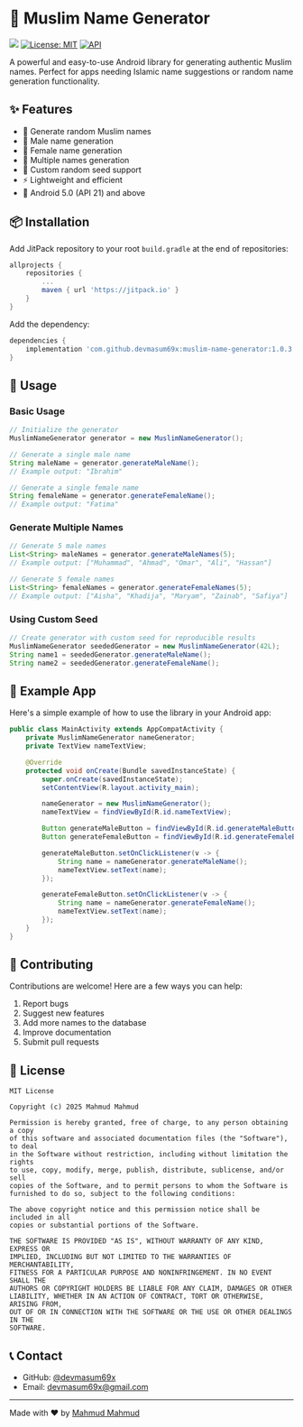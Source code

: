 # 🌙 Muslim Name Generator

[![](https://jitpack.io/v/devmasum69x/muslim-name-generator.svg)](https://jitpack.io/#devmasum69x/muslim-name-generator)
[![License: MIT](https://img.shields.io/badge/License-MIT-yellow.svg)](https://opensource.org/licenses/MIT)
[![API](https://img.shields.io/badge/API-21%2B-brightgreen.svg?style=flat)](https://android-arsenal.com/api?level=21)

A powerful and easy-to-use Android library for generating authentic Muslim names. Perfect for apps needing Islamic name suggestions or random name generation functionality.

## ✨ Features

- 🔄 Generate random Muslim names
- 👨 Male name generation
- 👩 Female name generation
- 📝 Multiple names generation
- 🎲 Custom random seed support
- ⚡ Lightweight and efficient
- 📱 Android 5.0 (API 21) and above

## 📦 Installation

Add JitPack repository to your root `build.gradle` at the end of repositories:

```groovy
allprojects {
    repositories {
        ...
        maven { url 'https://jitpack.io' }
    }
}
```

Add the dependency:

```groovy
dependencies {
    implementation 'com.github.devmasum69x:muslim-name-generator:1.0.3'
}
```

## 🚀 Usage

### Basic Usage

```java
// Initialize the generator
MuslimNameGenerator generator = new MuslimNameGenerator();

// Generate a single male name
String maleName = generator.generateMaleName();
// Example output: "Ibrahim"

// Generate a single female name
String femaleName = generator.generateFemaleName();
// Example output: "Fatima"
```

### Generate Multiple Names

```java
// Generate 5 male names
List<String> maleNames = generator.generateMaleNames(5);
// Example output: ["Muhammad", "Ahmad", "Omar", "Ali", "Hassan"]

// Generate 5 female names
List<String> femaleNames = generator.generateFemaleNames(5);
// Example output: ["Aisha", "Khadija", "Maryam", "Zainab", "Safiya"]
```

### Using Custom Seed

```java
// Create generator with custom seed for reproducible results
MuslimNameGenerator seededGenerator = new MuslimNameGenerator(42L);
String name1 = seededGenerator.generateMaleName();
String name2 = seededGenerator.generateFemaleName();
```

## 📝 Example App

Here's a simple example of how to use the library in your Android app:

```java
public class MainActivity extends AppCompatActivity {
    private MuslimNameGenerator nameGenerator;
    private TextView nameTextView;

    @Override
    protected void onCreate(Bundle savedInstanceState) {
        super.onCreate(savedInstanceState);
        setContentView(R.layout.activity_main);

        nameGenerator = new MuslimNameGenerator();
        nameTextView = findViewById(R.id.nameTextView);

        Button generateMaleButton = findViewById(R.id.generateMaleButton);
        Button generateFemaleButton = findViewById(R.id.generateFemaleButton);

        generateMaleButton.setOnClickListener(v -> {
            String name = nameGenerator.generateMaleName();
            nameTextView.setText(name);
        });

        generateFemaleButton.setOnClickListener(v -> {
            String name = nameGenerator.generateFemaleName();
            nameTextView.setText(name);
        });
    }
}
```

## 🤝 Contributing

Contributions are welcome! Here are a few ways you can help:

1. Report bugs
2. Suggest new features
3. Add more names to the database
4. Improve documentation
5. Submit pull requests

## 📄 License

```
MIT License

Copyright (c) 2025 Mahmud Mahmud

Permission is hereby granted, free of charge, to any person obtaining a copy
of this software and associated documentation files (the "Software"), to deal
in the Software without restriction, including without limitation the rights
to use, copy, modify, merge, publish, distribute, sublicense, and/or sell
copies of the Software, and to permit persons to whom the Software is
furnished to do so, subject to the following conditions:

The above copyright notice and this permission notice shall be included in all
copies or substantial portions of the Software.

THE SOFTWARE IS PROVIDED "AS IS", WITHOUT WARRANTY OF ANY KIND, EXPRESS OR
IMPLIED, INCLUDING BUT NOT LIMITED TO THE WARRANTIES OF MERCHANTABILITY,
FITNESS FOR A PARTICULAR PURPOSE AND NONINFRINGEMENT. IN NO EVENT SHALL THE
AUTHORS OR COPYRIGHT HOLDERS BE LIABLE FOR ANY CLAIM, DAMAGES OR OTHER
LIABILITY, WHETHER IN AN ACTION OF CONTRACT, TORT OR OTHERWISE, ARISING FROM,
OUT OF OR IN CONNECTION WITH THE SOFTWARE OR THE USE OR OTHER DEALINGS IN THE
SOFTWARE.
```

## 📞 Contact

- GitHub: [@devmasum69x](https://github.com/devmasum69x)
- Email: devmasum69x@gmail.com

---
Made with ❤️ by [Mahmud Mahmud](https://github.com/devmasum69x)
